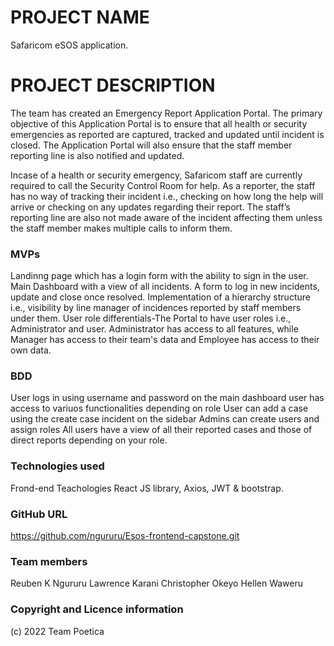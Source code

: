 # PROJECT NAME

Safaricom eSOS application.

# PROJECT DESCRIPTION

The team has created an Emergency Report Application Portal.
The primary objective of this Application Portal is to ensure that all health or security emergencies as reported are captured, tracked and updated until incident is closed.
The Application Portal will also ensure that the staff member reporting line is also notified and updated.

Incase of a health or security emergency, Safaricom staff are currently required to call the Security Control Room for help. As a reporter, the staff has no way of tracking their incident i.e., checking on how long the help will arrive or checking on any updates regarding their report.
The staff’s reporting line are also not made aware of the incident affecting them unless the staff member makes multiple calls to inform them.

### MVPs

Landinng page which has a login form with the ability to sign in the user. 
Main Dashboard with a view of all incidents.
A form to log in new incidents, update and close once resolved.
Implementation of a hierarchy structure i.e., visibility by line manager of incidences reported by staff members under them.
User role differentials-The Portal to have user roles i.e., Administrator and user. Administrator has access to all features, while Manager has access to their team's data and Employee has access to their own data.


### BDD

User logs in using username and password
on the main dashboard user has access to variuos functionalities depending on role
User can add a case using the create case incident on the sidebar
Admins can create users and assign roles
All users have a view of all their reported cases and those of direct reports depending on your role.

### Technologies used

Frond-end Teachologies
React JS library, Axios, JWT & bootstrap.

### GitHub URL

https://github.com/ngururu/Esos-frontend-capstone.git

### Team members
Reuben K Ngururu
Lawrence Karani
Christopher Okeyo
Hellen Waweru

### Copyright and Licence information
(c) 2022 Team Poetica
